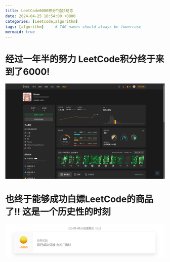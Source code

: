 ```yaml
---
title: LeetCode6000积分T恤衫纪念
date: 2024-04-25 10:54:00 +0800
categories: [Leetcode,algorithm]
tags: [algorithm]     # TAG names should always be lowercase
mermaid: true
---
```


# 经过一年半的努力 LeetCode积分终于来到了6000!
![](https://raw.githubusercontent.com/Moeary/pic_bed/main/img/202404251000931.png)

# 也终于能够成功白嫖LeetCode的商品了!! 这是一个历史性的时刻
![](https://raw.githubusercontent.com/Moeary/pic_bed/main/img/202404251001095.png)

